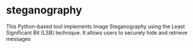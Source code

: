 # steganography
This Python-based tool implements Image Steganography using the Least Significant Bit (LSB) technique. It allows users to securely hide and retrieve messages
